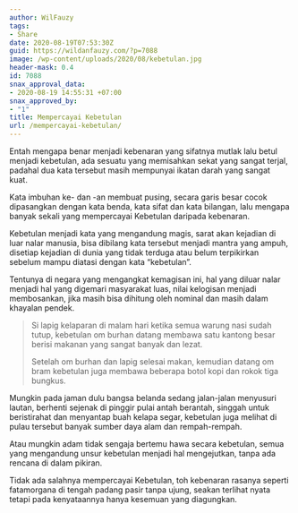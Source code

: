 ```yaml
---
author: WilFauzy
tags:
- Share
date: 2020-08-19T07:53:30Z
guid: https://wildanfauzy.com/?p=7088
image: /wp-content/uploads/2020/08/kebetulan.jpg
header-mask: 0.4
id: 7088
snax_approval_data:
- 2020-08-19 14:55:31 +07:00
snax_approved_by:
- "1"
title: Mempercayai Kebetulan
url: /mempercayai-kebetulan/
---
```


Entah mengapa benar menjadi kebenaran yang sifatnya mutlak lalu betul menjadi kebetulan, ada sesuatu yang memisahkan sekat yang sangat terjal, padahal dua kata tersebut masih mempunyai ikatan darah yang sangat kuat.&nbsp;

Kata imbuhan ke- dan -an membuat pusing, secara garis besar cocok dipasangkan dengan kata benda, kata sifat dan kata bilangan, lalu mengapa banyak sekali yang mempercayai Kebetulan daripada kebenaran.&nbsp;

Kebetulan menjadi kata yang mengandung magis, sarat akan kejadian di luar nalar manusia, bisa dibilang kata tersebut menjadi mantra yang ampuh, disetiap kejadian di dunia yang tidak terduga atau belum terpikirkan sebelum mampu diatasi dengan kata &#8220;kebetulan&#8221;.&nbsp;

Tentunya di negara yang mengangkat kemagisan ini, hal yang diluar nalar menjadi hal yang digemari masyarakat luas, nilai kelogisan menjadi membosankan, jika masih bisa dihitung oleh nominal dan masih dalam khayalan pendek.&nbsp;

> Si lapig kelaparan di malam hari ketika semua warung nasi sudah tutup, kebetulan om burhan datang membawa satu kantong besar berisi makanan yang sangat banyak dan lezat.&nbsp;
> 
> Setelah om burhan dan lapig selesai makan, kemudian datang om bram kebetulan juga membawa beberapa botol kopi dan rokok tiga bungkus.&nbsp;

Mungkin pada jaman dulu bangsa belanda sedang jalan-jalan menyusuri lautan, berhenti sejenak di pinggir pulai antah berantah, singgah untuk beristirahat dan menyantap buah kelapa segar, kebetulan juga melihat di pulau tersebut banyak sumber daya alam dan rempah-rempah.&nbsp;

Atau mungkin adam tidak sengaja bertemu hawa secara kebetulan, semua yang mengandung unsur kebetulan menjadi hal mengejutkan, tanpa ada rencana di dalam pikiran.&nbsp;

Tidak ada salahnya mempercayai Kebetulan, toh kebenaran rasanya seperti fatamorgana di tengah padang pasir tanpa ujung, seakan terlihat nyata tetapi pada kenyataannya hanya kesemuan yang diagungkan.&nbsp;